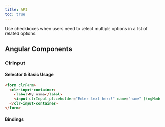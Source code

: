 ```yaml
---
title: API
toc: true
---
```


Use checkboxes when users need to select multiple options in a list of related options.

## Angular Components

### ClrInput

#### Selector & Basic Usage

<DocDemo toggle="false">

```html
<form clrForm>
  <clr-input-container>
    <label>My name</label>
    <input clrInput placeholder="Enter text here!" name="name" [(ngModel)]="name" />
  </clr-input-container>
</form>
```

</DocDemo>

#### Bindings

<DocComponentApi component="ClrFormCommon" item="bindings" />
